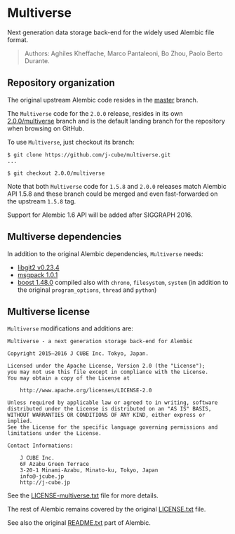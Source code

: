 # Multiverse
Next generation data storage back-end for the widely used Alembic file format.

> Authors: Aghiles Kheffache, Marco Pantaleoni, Bo Zhou, Paolo Berto Durante.

## Repository organization

The original upstream Alembic code resides in the [master](https://github.com/j-cube/multiverse/tree/master) branch.

The `Multiverse` code for the `2.0.0` release, resides in its own [2.0.0/multiverse](https://github.com/j-cube/multiverse/tree/2.0.0/multiverse) branch and is the default landing branch for the repository when browsing on GitHub.

To use `Multiverse`, just checkout its branch:

```
$ git clone https://github.com/j-cube/multiverse.git
...

$ git checkout 2.0.0/multiverse
```

Note that both `Multiverse` code for `1.5.8` and `2.0.0` releases match Alembic API 1.5.8 and these branch could be merged and even fast-forwarded on the upstream `1.5.8` tag.

Support for Alembic 1.6 API will be added after SIGGRAPH 2016.

## Multiverse dependencies

In addition to the original Alembic dependencies, `Multiverse` needs:

* [libgit2 v0.23.4](https://github.com/libgit2/libgit2/archive/v0.23.4.tar.gz)
* [msgpack 1.0.1](https://github.com/msgpack/msgpack-c/releases/download/cpp-1.0.1/msgpack-1.0.1.tar.gz)
* [boost 1.48.0](http://sourceforge.net/projects/boost/files/boost/1.48.0/boost_1_48_0.tar.bz2/download) compiled also with `chrono`, `filesystem`, `system` (in addition to the original `program_options`, `thread` and `python`)

## Multiverse license

`Multiverse` modifications and additions are:

```
Multiverse - a next generation storage back-end for Alembic

Copyright 2015—2016 J CUBE Inc. Tokyo, Japan.     
                                                                     
Licensed under the Apache License, Version 2.0 (the "License");         
you may not use this file except in compliance with the License.        
You may obtain a copy of the License at                                 
                                                                        
    http://www.apache.org/licenses/LICENSE-2.0                          
                                                                        
Unless required by applicable law or agreed to in writing, software     
distributed under the License is distributed on an "AS IS" BASIS,       
WITHOUT WARRANTIES OR CONDITIONS OF ANY KIND, either express or implied.
See the License for the specific language governing permissions and     
limitations under the License.                             

```
         
```
Contact Informations:

    J CUBE Inc.                                                          
    6F Azabu Green Terrace                                                   
    3-20-1 Minami-Azabu, Minato-ku, Tokyo, Japan                                 
    info@-jcube.jp                                                           
    http://j-cube.jp
```

See the [LICENSE-multiverse.txt](LICENSE-multiverse.txt) file for more details.

The rest of Alembic remains covered by the original [LICENSE.txt](LICENSE.txt) file.

See also the original [README.txt](README.txt) part of Alembic.

